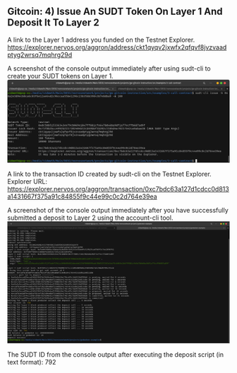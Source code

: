 ## Gitcoin: 4) Issue An SUDT Token On Layer 1 And Deposit It To Layer 2


A link to the Layer 1 address you funded on the Testnet Explorer.
https://explorer.nervos.org/aggron/address/ckt1qyqv2jxwfx2qfqvf8jvzvaadptyg2wrsq7mqhrg29d

A screenshot of the console output immediately after using sudt-cli to create your SUDT tokens on Layer 1.
![0](https://raw.githubusercontent.com/sidharthpunathil/nervosnetwork/main/task4/s1dwwth%40pop-os_%20-media-s1dwwth-Main-DEV2-nervosnetwork-projects-gw-gitcoin-instruction-src-examples-3-call-contract_002.png)

A link to the transaction ID created by sudt-cli on the Testnet Explorer.
Explorer URL: https://explorer.nervos.org/aggron/transaction/0xc7bdc63a127d1cdcc0d813a1431667f375a91c84855f9c44e99c0c2d764e39ea

A screenshot of the console output immediately after you have successfully submitted a deposit to Layer 2 using the account-cli tool.
![1](https://raw.githubusercontent.com/sidharthpunathil/nervosnetwork/main/task4/s1dwwth%40pop-os_%20-media-s1dwwth-Main-DEV2-nervosnetwork-projects-godwoken-examples_002.png)

The SUDT ID from the console output after executing the deposit script (in text format): 
792